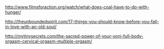 http://www.filmsforaction.org/watch/what-does-coal-have-to-do-with-hunger/

http://theunboundedspirit.com/17-things-you-should-know-before-you-fall-in-love-with-an-old-soul/

http://mytinysecrets.com/the-sacred-power-of-your-yoni-full-body-orgasm-cervical-orgasm-multiple-orgasm/
